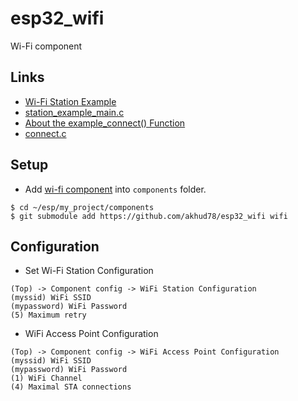 # esp32_wifi
Wi-Fi component

## Links

- [Wi-Fi Station Example](https://github.com/espressif/esp-idf/tree/v5.1.1/examples/wifi/getting_started/station)
- [station_example_main.c](https://github.com/espressif/esp-idf/blob/v5.1.1/examples/wifi/getting_started/station/main/station_example_main.c)
- [About the example_connect() Function](https://github.com/espressif/esp-idf/tree/v5.1.1/examples/protocols#about-the-example_connect-function)
- [connect.c](https://github.com/espressif/esp-idf/blob/v5.1.1/examples/common_components/protocol_examples_common/connect.c)

## Setup
- Add [wi-fi component](https://github.com/akhud78/esp32_wifi) into `components` folder.
```
$ cd ~/esp/my_project/components
$ git submodule add https://github.com/akhud78/esp32_wifi wifi
```


## Configuration

- Set Wi-Fi Station Configuration
```
(Top) -> Component config -> WiFi Station Configuration
(myssid) WiFi SSID
(mypassword) WiFi Password
(5) Maximum retry
```
- WiFi Access Point Configuration
```
(Top) -> Component config -> WiFi Access Point Configuration
(myssid) WiFi SSID
(mypassword) WiFi Password
(1) WiFi Channel
(4) Maximal STA connections
```


